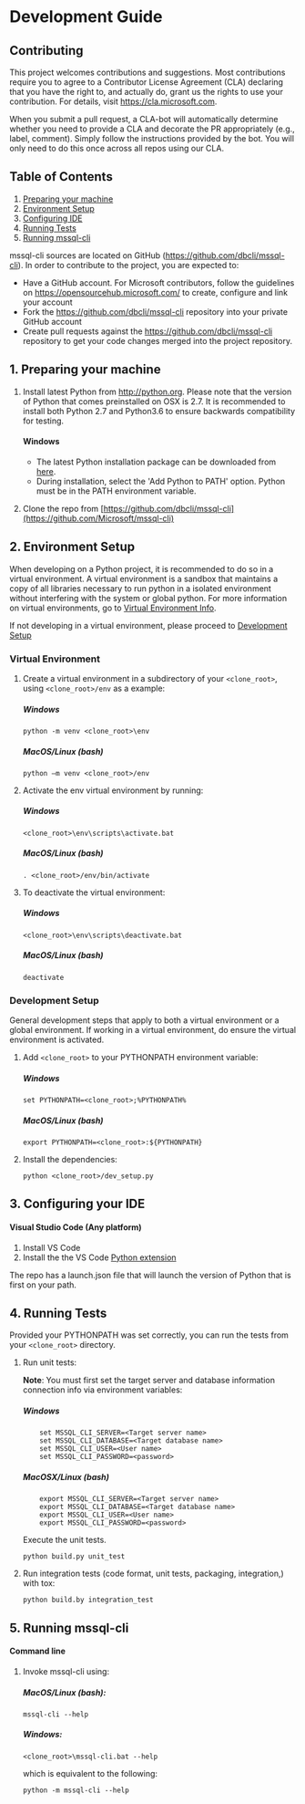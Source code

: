 Development Guide
=================

## Contributing

This project welcomes contributions and suggestions.  Most contributions require you to agree to a
Contributor License Agreement (CLA) declaring that you have the right to, and actually do, grant us
the rights to use your contribution. For details, visit https://cla.microsoft.com.

When you submit a pull request, a CLA-bot will automatically determine whether you need to provide
a CLA and decorate the PR appropriately (e.g., label, comment). Simply follow the instructions
provided by the bot. You will only need to do this once across all repos using our CLA.

## Table of Contents
1. [Preparing your machine](#Preparing_machine)
1. [Environment Setup](#Environment_Setup)
2. [Configuring IDE](#Configure_IDE)
3. [Running Tests](#Running_Tests)
5. [Running mssql-cli](#Run_mssql-cli)


mssql-cli sources are located on GitHub (https://github.com/dbcli/mssql-cli). In order to contribute to the project, you are expected to: 
-	Have a GitHub account. For Microsoft contributors, follow the guidelines on https://opensourcehub.microsoft.com/ to create, configure and link your account
-	Fork the https://github.com/dbcli/mssql-cli repository into your private GitHub account
-	Create pull requests against the https://github.com/dbcli/mssql-cli repository to get your code changes merged into the project repository.

## <a name="Preparing_Machine"></a>1. Preparing your machine
1.	Install latest Python from http://python.org. Please note that the version of Python that comes preinstalled on OSX is 2.7. It is recommended to install both Python 2.7 and Python3.6 to ensure backwards compatibility for testing.
    #### Windows
    - The latest Python installation package can be downloaded from [here](https://www.python.org/downloads/).  
    - During installation, select the 'Add Python to PATH' option.  Python must be in the PATH environment variable.
    
2. Clone the repo from [https://github.com/dbcli/mssql-cli](https://github.com/Microsoft/mssql-cli)

## <a name="Environment_Setup"></a>2. Environment Setup
When developing on a Python project, it is recommended to do so in a virtual environment. A virtual environment is a sandbox that maintains a copy of all libraries necessary to run python in a isolated environment without interfering with the system or global python. For more information on virtual environments, go to [Virtual Environment Info](docs/virtual_environment_info.md).

If not developing in a virtual environment, please proceed to [Development Setup](#Development) 
### Virtual Environment
1. Create a virtual environment in a subdirectory of your `<clone_root>`, using `<clone_root>/env` as a example:
 
     ##### Windows
    ```
    python -m venv <clone_root>\env
    ```
    ##### MacOS/Linux (bash)
    ```
    python –m venv <clone_root>/env
    ```
2.  Activate the env virtual environment by running:

    ##### Windows
    ```
    <clone_root>\env\scripts\activate.bat
    ```
    ##### MacOS/Linux (bash)
    ```
    . <clone_root>/env/bin/activate
    ```
3. To deactivate the virtual environment:

    ##### Windows
    ```
    <clone_root>\env\scripts\deactivate.bat
    ```
    ##### MacOS/Linux (bash)
    ```
    deactivate
    ```
### <a name="Development"></a>Development Setup
General development steps that apply to both a virtual environment or a global environment. If working in a virtual environment, do ensure the virtual environment is activated.
1.  Add `<clone_root>` to your PYTHONPATH environment variable:

    ##### Windows
    ```
    set PYTHONPATH=<clone_root>;%PYTHONPATH%
    ```
    ##### MacOS/Linux (bash)
    ```
    export PYTHONPATH=<clone_root>:${PYTHONPATH}
    ```
2.	Install the dependencies:
    ```
    python <clone_root>/dev_setup.py
    ```
## <a name="Configure_IDE"></a>3. Configuring your IDE

#### Visual Studio Code (Any platform)

1.	Install VS Code
2.	Install the the VS Code [Python extension](https://marketplace.visualstudio.com/items?itemName=donjayamanne.python)

The repo has a launch.json file that will launch the version of Python that is first on your path. 

## <a name="Running_Tests"></a>4. Running Tests
Provided your PYTHONPATH was set correctly, you can run the tests from your `<clone_root>` directory.

1. Run unit tests:
    
    **Note**: You must first set the target server and database information connection info via environment variables:
    ##### Windows
    ```
        set MSSQL_CLI_SERVER=<Target server name>
        set MSSQL_CLI_DATABASE=<Target database name>
        set MSSQL_CLI_USER=<User name>
        set MSSQL_CLI_PASSWORD=<password>
    ```
    
    ##### MacOSX/Linux (bash)
    ```
        export MSSQL_CLI_SERVER=<Target server name>
        export MSSQL_CLI_DATABASE=<Target database name>
        export MSSQL_CLI_USER=<User name>
        export MSSQL_CLI_PASSWORD=<password>
    ```

    Execute the unit tests.
    ```
    python build.py unit_test
    ```
    
2. Run integration tests (code format, unit tests, packaging, integration,) with tox:

    ```
    python build.by integration_test
    ```

## <a name="Run_mssql-cli"></a>5. Running mssql-cli
#### Command line

1.  Invoke mssql-cli using:

    ##### MacOS/Linux (bash):
    ```
    mssql-cli --help
    ```

    ##### Windows:
    ```
    <clone_root>\mssql-cli.bat --help
    ```
    which is equivalent to the following:
    ```
    python -m mssql-cli --help
    ```
